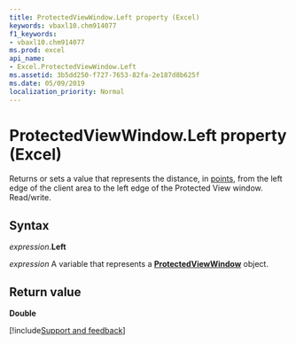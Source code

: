 ```yaml
---
title: ProtectedViewWindow.Left property (Excel)
keywords: vbaxl10.chm914077
f1_keywords:
- vbaxl10.chm914077
ms.prod: excel
api_name:
- Excel.ProtectedViewWindow.Left
ms.assetid: 3b5dd250-f727-7653-82fa-2e187d8b625f
ms.date: 05/09/2019
localization_priority: Normal
---
```



# ProtectedViewWindow.Left property (Excel)

Returns or sets a value that represents the distance, in [points](../language/glossary/vbe-glossary.md#point), from the left edge of the client area to the left edge of the Protected View window. Read/write.


## Syntax

_expression_.**Left**

_expression_ A variable that represents a **[ProtectedViewWindow](Excel.ProtectedViewWindow.md)** object.


## Return value

**Double**




[!include[Support and feedback](~/includes/feedback-boilerplate.md)]